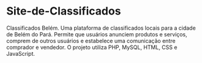 # Site-de-Classificados
Classificados Belém. Uma plataforma de classificados locais para a cidade de Belém do Pará. Permite que usuários anunciem produtos e serviços, comprem de outros usuários e estabelece uma comunicação entre comprador e vendedor. O projeto utiliza PHP, MySQL, HTML, CSS e JavaScript.
